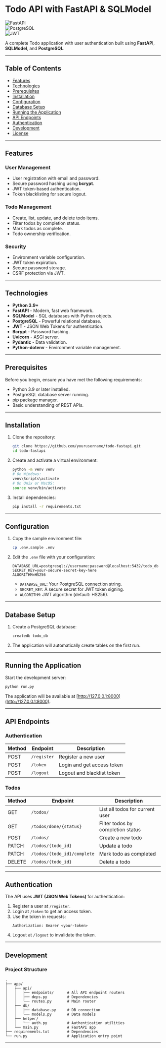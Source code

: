 # Todo API with FastAPI & SQLModel

![FastAPI](https://img.shields.io/badge/FastAPI-005571?style=for-the-badge&logo=fastapi)  
![PostgreSQL](https://img.shields.io/badge/PostgreSQL-316192?style=for-the-badge&logo=postgresql&logoColor=white)  
![JWT](https://img.shields.io/badge/JWT-black?style=for-the-badge&logo=JSON%20web%20tokens)  

A complete Todo application with user authentication built using **FastAPI**, **SQLModel**, and **PostgreSQL**.

---

## Table of Contents
- [Features](#features)
- [Technologies](#technologies)
- [Prerequisites](#prerequisites)
- [Installation](#installation)
- [Configuration](#configuration)
- [Database Setup](#database-setup)
- [Running the Application](#running-the-application)
- [API Endpoints](#api-endpoints)
- [Authentication](#authentication)
- [Development](#development)
- [License](#license)

---

## Features

### User Management
- User registration with email and password.
- Secure password hashing using **bcrypt**.
- JWT token-based authentication.
- Token blacklisting for secure logout.

### Todo Management
- Create, list, update, and delete todo items.
- Filter todos by completion status.
- Mark todos as complete.
- Todo ownership verification.

### Security
- Environment variable configuration.
- JWT token expiration.
- Secure password storage.
- CSRF protection via JWT.

---

## Technologies

- **Python 3.9+**
- **FastAPI** - Modern, fast web framework.
- **SQLModel** - SQL databases with Python objects.
- **PostgreSQL** - Powerful relational database.
- **JWT** - JSON Web Tokens for authentication.
- **Bcrypt** - Password hashing.
- **Uvicorn** - ASGI server.
- **Pydantic** - Data validation.
- **Python-dotenv** - Environment variable management.

---

## Prerequisites

Before you begin, ensure you have met the following requirements:
- Python 3.9 or later installed.
- PostgreSQL database server running.
- pip package manager.
- Basic understanding of REST APIs.

---

## Installation

1. Clone the repository:
   ```bash
   git clone https://github.com/yourusername/todo-fastapi.git
   cd todo-fastapi
   ```

2. Create and activate a virtual environment:
   ```bash
   python -m venv venv
   # On Windows:
   venv\Scripts\activate
   # On Unix or MacOS:
   source venv/bin/activate
   ```

3. Install dependencies:
   ```bash
   pip install -r requirements.txt
   ```

---

## Configuration

1. Copy the sample environment file:
   ```bash
   cp .env.sample .env
   ```

2. Edit the `.env` file with your configuration:
   ```env
   DATABASE_URL=postgresql://username:password@localhost:5432/todo_db
   SECRET_KEY=your-secure-secret-key-here
   ALGORITHM=HS256
   ```

   - `DATABASE_URL`: Your PostgreSQL connection string.
   - `SECRET_KEY`: A secure secret for JWT token signing.
   - `ALGORITHM`: JWT algorithm (default: HS256).

---

## Database Setup

1. Create a PostgreSQL database:
   ```bash
   createdb todo_db
   ```

2. The application will automatically create tables on the first run.

---

## Running the Application

Start the development server:
```bash
python run.py
```

The application will be available at [http://127.0.0.1:8000](http://127.0.0.1:8000).

---

## API Endpoints

### Authentication
| Method | Endpoint   | Description              |
|--------|------------|--------------------------|
| POST   | `/register`| Register a new user      |
| POST   | `/token`   | Login and get access token |
| POST   | `/logout`  | Logout and blacklist token |

### Todos
| Method | Endpoint                  | Description                  |
|--------|---------------------------|------------------------------|
| GET    | `/todos/`                 | List all todos for current user |
| GET    | `/todos/done/{status}`    | Filter todos by completion status |
| POST   | `/todos/`                 | Create a new todo            |
| PATCH  | `/todos/{todo_id}`        | Update a todo                |
| PATCH  | `/todos/{todo_id}/complete` | Mark todo as completed       |
| DELETE | `/todos/{todo_id}`        | Delete a todo                |

---

## Authentication

The API uses **JWT (JSON Web Tokens)** for authentication:

1. Register a user at `/register`.
2. Login at `/token` to get an access token.
3. Use the token in requests:
   ```http
   Authorization: Bearer <your-token>
   ```
4. Logout at `/logout` to invalidate the token.

---

## Development

### Project Structure
```
.
├── app/
│   ├── api/
│   │   ├── endpoints/      # All API endpoint routers
│   │   ├── deps.py         # Dependencies
│   │   └── routes.py       # Main router
│   ├── db/
│   │   ├── database.py     # DB connection
│   │   └── models.py       # Data models
│   ├── helper/
│   │   └── auth.py         # Authentication utilities
│   └── main.py             # FastAPI app
├── requirements.txt        # Dependencies
└── run.py                  # Application entry point
```

---
